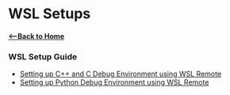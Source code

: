 # WSL Setups
#### [<--Back to Home](../Readme.md)

### WSL Setup Guide 

- [Setting up C++ and C Debug Environment using WSL Remote](https://youtu.be/GcmcvzYndAk)
- [Setting up Python Debug Environment using WSL Remote](https://youtu.be/mIHprjsSO9o)

